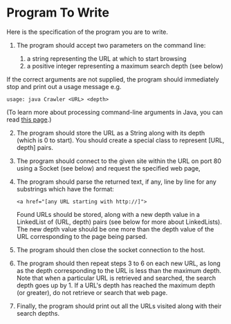 # Program To Write

Here is the specification of the program you are to write.

1. The program should accept two parameters on the command line:

    1. a string representing the URL at which to start browsing
    2. a positive integer representing a maximum search depth (see below)

If the correct arguments are not supplied, the program should immediately stop and print out a usage message e.g.

    usage: java Crawler <URL> <depth>

(To learn more about processing command-line arguments in Java, you can read [this page](http://users.cms.caltech.edu/~donnie/cs11/java/java-main.html).)

2. The program should store the URL as a String along with its depth (which is 0 to start). You should create a special class to represent [URL, depth] pairs.

3. The program should connect to the given site within the URL on port 80 using a Socket (see below) and request the specified web page,

4. The program should parse the returned text, if any, line by line for any substrings which have the format:

    ```
    <a href="[any URL starting with http://]">
    ```

    Found URLs should be stored, along with a new depth value in a LinkedList of (URL, depth) pairs (see below for more about LinkedLists). The new depth value should be one more than the depth value of the URL corresponding to the page being parsed.

5. The program should then close the socket connection to the host.

6. The program should then repeat steps 3 to 6 on each new URL, as long as the depth corresponding to the URL is less than the maximum depth. Note that when a particular URL is retrieved and searched, the search depth goes up by 1. If a URL's depth has reached the maximum depth (or greater), do not retrieve or search that web page.

7. Finally, the program should print out all the URLs visited along with their search depths.
